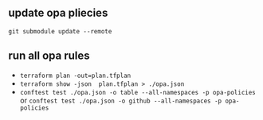 ## update opa pliecies
`git submodule update --remote`

## run all opa rules
* `terraform plan -out=plan.tfplan`
* `terraform show -json  plan.tfplan > ./opa.json`
* `conftest test ./opa.json -o table --all-namespaces -p opa-policies` or `conftest test ./opa.json -o github --all-namespaces -p opa-policies`